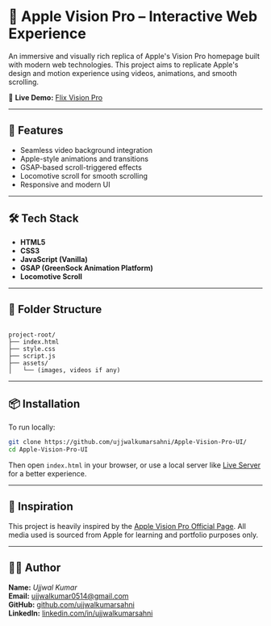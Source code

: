# 🍏 Apple Vision Pro – Interactive Web Experience

An immersive and visually rich replica of Apple's Vision Pro homepage built with modern web technologies. This project aims to replicate Apple's design and motion experience using videos, animations, and smooth scrolling.

🔗 **Live Demo:** [Flix Vision Pro](https://rococo-centaur-37dba0.netlify.app/)

---

## 🚀 Features

- Seamless video background integration
- Apple-style animations and transitions
- GSAP-based scroll-triggered effects
- Locomotive scroll for smooth scrolling
- Responsive and modern UI

---

## 🛠️ Tech Stack

- **HTML5**
- **CSS3**
- **JavaScript (Vanilla)**
- **GSAP (GreenSock Animation Platform)**
- **Locomotive Scroll**

---

## 📁 Folder Structure

```

project-root/
├── index.html
├── style.css
├── script.js
├── assets/
│   └── (images, videos if any)

````

---

## 📦 Installation

To run locally:

```bash
git clone https://github.com/ujjwalkumarsahni/Apple-Vision-Pro-UI/
cd Apple-Vision-Pro-UI
````

Then open `index.html` in your browser, or use a local server like [Live Server](https://marketplace.visualstudio.com/items?itemName=ritwickdey.LiveServer) for a better experience.

---

## 🧠 Inspiration

This project is heavily inspired by the [Apple Vision Pro Official Page](https://www.apple.com/apple-vision-pro/). All media used is sourced from Apple for learning and portfolio purposes only.

---

## 👨‍💻 Author

**Name:** *Ujjwal Kumar*  
**Email:** ujjwalkumar0514@gmail.com  
**GitHub:** [github.com/ujjwalkumarsahni](https://github.com/ujjwalkumarsahni)  
**LinkedIn:** [linkedin.com/in/ujjwalkumarsahni](https://linkedin.com/in/ujjwalkumarsahni)

